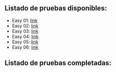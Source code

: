 ## Listado de pruebas disponibles:  
- Easy 01: [link](enunciados/easy01)
- Easy 02: [link](enunciados/easy02)
- Easy 03: [link](enunciados/easy03)
- Easy 04: [link](enunciados/easy04)
- Easy 05: [link](enunciados/easy05)
- Easy 06: [link](enunciados/easy06)
  
## Listado de pruebas completadas:  
  
